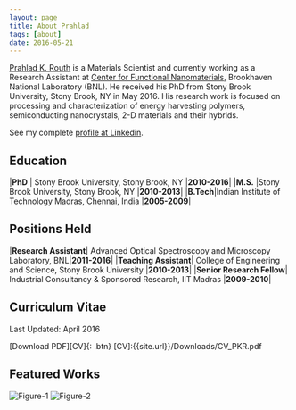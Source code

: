 ```yaml
---
layout: page
title: About Prahlad
tags: [about]
date: 2016-05-21
---
```

    


[Prahlad K. Routh](http://www.prahlad.xyz) is a Materials Scientist and currently working as a Research Assistant at [Center for Functional Nanomaterials](http://www.bnl.gov/cfn/), Brookhaven National Laboratory (BNL). He received his PhD from Stony Brook University, Stony Brook, NY in May 2016. His research work is focused on processing and characterization of energy harvesting polymers, semiconducting nanocrystals, 2-D materials and their hybrids.  

See my complete [profile at Linkedin](http://www.linkedin.com/in/prouth).


## Education

|__PhD__ 	 |	Stony Brook University, Stony Brook, NY																				|__2010-2016__|
|__M.S.__  |Stony Brook University, Stony Brook, NY 																			|__2010-2013__|
|__B.Tech__|Indian Institute of Technology Madras, Chennai, India 										|__2005-2009__|

## Positions Held

|__Research Assistant__| Advanced Optical Spectroscopy and Microscopy Laboratory, BNL|__2011-2016__|
|__Teaching Assistant__| College of Engineering and Science, Stony Brook University			|__2010-2013__|
|__Senior Research Fellow__| Industrial Consultancy & Sponsored Research, IIT Madras				|__2009-2010__|

## Curriculum Vitae

Last Updated: April 2016

      
[Download PDF][CV]{: .btn}
[CV]:{{site.url}}/Downloads/CV_PKR.pdf

## Featured Works
![Figure-1]({{site.url}}/Downloads/adfm.png)
![Figure-2]({{site.url}}/Downloads/chemcomm.png)


